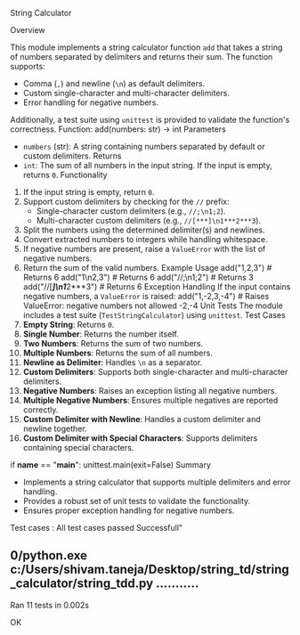 String Calculator

Overview

This module implements a string calculator function `add` that takes a string of numbers separated by delimiters and returns their sum. The function supports:
- Comma (`,`) and newline (`\n`) as default delimiters.
- Custom single-character and multi-character delimiters.
- Error handling for negative numbers.

Additionally, a test suite using `unittest` is provided to validate the function's correctness.
Function: add(numbers: str) -> int
Parameters
- `numbers` (str): A string containing numbers separated by default or custom delimiters.
Returns
- `int`: The sum of all numbers in the input string. If the input is empty, returns `0`.
Functionality
1. If the input string is empty, return `0`.
2. Support custom delimiters by checking for the `//` prefix:
   - Single-character custom delimiters (e.g., `//;\n1;2`).
   - Multi-character custom delimiters (e.g., `//[***]\n1***2***3`).
3. Split the numbers using the determined delimiter(s) and newlines.
4. Convert extracted numbers to integers while handling whitespace.
5. If negative numbers are present, raise a `ValueError` with the list of negative numbers.
6. Return the sum of the valid numbers.
Example Usage
add("1,2,3")  # Returns 6
add("1\n2,3")  # Returns 6
add("//;\n1;2")  # Returns 3
add("//[***]\n1***2***3")  # Returns 6
Exception Handling
If the input contains negative numbers, a `ValueError` is raised:
add("1,-2,3,-4")  # Raises ValueError: negative numbers not allowed -2,-4
Unit Tests
The module includes a test suite (`TestStringCalculator`) using `unittest`.
Test Cases
1. **Empty String**: Returns `0`.
2. **Single Number**: Returns the number itself.
3. **Two Numbers**: Returns the sum of two numbers.
4. **Multiple Numbers**: Returns the sum of all numbers.
5. **Newline as Delimiter**: Handles `\n` as a separator.
6. **Custom Delimiters**: Supports both single-character and multi-character delimiters.
7. **Negative Numbers**: Raises an exception listing all negative numbers.
8. **Multiple Negative Numbers**: Ensures multiple negatives are reported correctly.
9. **Custom Delimiter with Newline**: Handles a custom delimiter and newline together.
10. **Custom Delimiter with Special Characters**: Supports delimiters containing special characters.

if __name__ == "__main__":
    unittest.main(exit=False)
Summary
- Implements a string calculator that supports multiple delimiters and error handling.
- Provides a robust set of unit tests to validate the functionality.
- Ensures proper exception handling for negative numbers.

Test cases : All test cases passed Successfull"

0/python.exe c:/Users/shivam.taneja/Desktop/string_td/string_calculator/string_tdd.py
...........
----------------------------------------------------------------------
Ran 11 tests in 0.002s

OK
